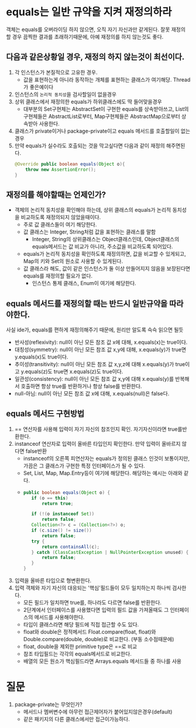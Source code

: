 # equals는 일반 규약을 지켜 재정의하라

객체는 equals를 오버라이딩 하지 않으면, 오직 자기 자신과만 같게된다. 잘못 재정의 할 경우 끔찍한 결과를 초래하기때문에, 아예 재정의를 하지 않는것도 좋다.  

## 다음과 같은상황일 경우, 재정의 하지 않는것이 최선이다.

1. 각 인스턴스가 본질적으로 고유한 경우.
   + 값을 표현하는게 아니라 동작하는 개체를 표현하는 클래스가 여기해당. Thread가 좋은예이다
2. 인스턴스의 `논리적 동치성`을 검사할일이 없을경우
3. 상위 클래스에서 재정의한 equals가 하위클래스에도 딱 들어맞을경우
     + 대부분의 Set구현체는 AbstractSet이 구현한 equals를 상속받아쓰고, List의 구현체들은 AbstractList로부터, Map구현체들은 AbstractMap으로부터 상속받아 사용한다.
4. 클래스가 private이거나 package-private이고 equals 메서드를 호출할일이 없는경우
5. 만약 equals가 실수라도 호출되는 것을 막고싶다면 다음과 같이 재정의 해주면된다.
    ```java
    @Override public boolean equals(Object o){
        throw new AssertionError();
    }
    ```

## 재정의를 해야할때는 언제인가?
+ 객체의 논리적 동치성을 확인해야 하는데, 상위 클래스의 equals가 논리적 동치성을 비교하도록 재정의되지 않았을때이다.
  + 주로 값 클래스들이 여기 해당한다.
  + 값 클래스는 Integer, String처럼 값을 표현하는 클래스를 말함
    + Integer, String의 상위클래스는 Object클래스인데, Object클래스의 equals메서드는 값 비교가 아니라, 주소값을 비교하도록 되어있다.
  + equals가 논리적 동치성을 확인하도록 재정의하면, 값을 비교할 수 있게되고, Map의 키와 Set의 원소로 사용할 수 있게된다.
  + 값 클래스라 해도, 값이 같은 인스턴스가 둘 이상 만들어지지 않음을 보장된다면 equals를 재정의할 필요가 없다.
    + 인스턴스 통제 클래스, Enum이 여기에 해당한다.

## equals 메서드를 재정의할 때는 반드시 일반규약을 따라야한다.
사실 ide가, equals를 편하게 재정의해주기 때문에, 원리만 알도록 슥슥 읽으면 될듯

+ 반사성(reflexivity): null이 아닌 모든 참조 값 x에 대해, x.equals(x)는 true이다.
+ 대칭성(symmetry): null이 아닌 모든 참조 값 x,y에 대해, x.equals(y)가 true면 y.equals(x)도 true이다.
+ 추이성(transitivity): null이 아닌 모든 참조 값 x,y,z에 대해 x.equals(y)가 true이고 y.equals(z)도 true면 x.equals(z)도 true이다.
+ 일관성(consistency): null이 아닌 모든 참조 값 x,y에 대해 x.equals(y)를 반복해서 호출하면 항상 true를 반환하거나 항상 false를 반환한다.
+ null-아님: null이 아닌 모든 참조 값 x에 대해, x.equals(null)은 false다.

## equals 메서드 구현방법
1. == 연산자를 사용해 입력이 자기 자신의 참조인지 확인. 자기자신이라면 true를반환한다.
2. instanceof 연산자로 입력이 올바른 타입인지 확인한다. 만약 입력이 올바르지 않다면 false반환
   + instanceof의 오른쪽 피연산자는 equals가 정의된 클래스 인것이 보통이지만, 가끔은 그 클래스가 구현한 특정 인터페이스가 될 수 있다.
   + Set, List, Map, Map.Entry등이 여기에 해당한다. 해당하는 예시는 아래와 같다.
   + ````java
     public boolean equals(Object o) {
        if (o == this)
            return true;

        if (!(o instanceof Set))
            return false;
        Collection<?> c = (Collection<?>) o;
        if (c.size() != size())
            return false;
        try {
            return containsAll(c);
        } catch (ClassCastException | NullPointerException unused) {
            return false;
        }
     }
     ````
3. 입력을 올바른 타입으로 형변환한다.
4. 입력 객체와 자기 자신의 대응되는 '핵심'필드들이 모두 일치하는지 하나씩 검사한다.
   + 모든 필드가 일치하면 true를, 하나라도 다르면 false를 반환한다.
   + 2단계에서 인터페이스를 사용했다면 입력의 필드 값을 가져올때도 그 인터페이스의 메서드를 사용해야한다.
   + 타입이 클래스라면 해당 필드에 직접 접근할 수도 있다. 
   + float와 double은 정적메서드 Float.compare(float, float)와 Double.compare(double, double)로 비교한다. (부동 소수점때문에)
   + float, double을 제외한 primitive type은 ==로 비교
   + 참조 타입필드는 각각의 equals메서드로 비교한다.
   + 배열의 모든 원소가 핵심필드라면 Arrays.equals 메서드들 중 하나를 사용

# 질문
1. package-private는 무엇인가?
   + 메서드나 멤버변수에 아무런 접근제어자가 붙어있지않은경우(default)
   + 같은 패키지의 다른 클래스에서만 접근이가능하다.